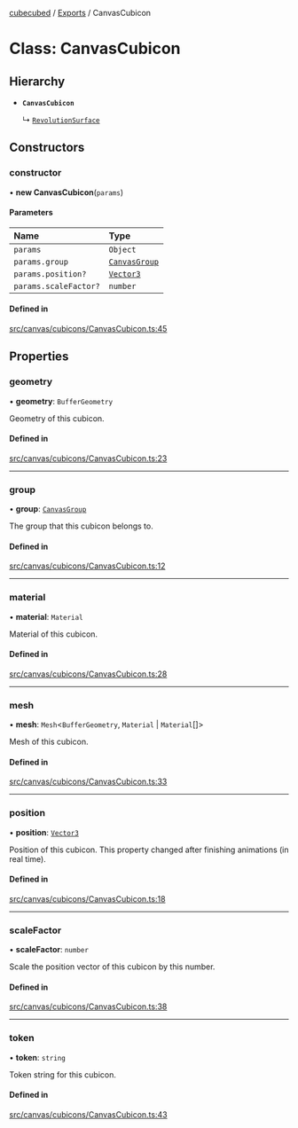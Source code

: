 [cubecubed](/reference/README.md) / [Exports](/reference/modules.md) / CanvasCubicon

# Class: CanvasCubicon

## Hierarchy

- **`CanvasCubicon`**

  ↳ [`RevolutionSurface`](/reference/classes/RevolutionSurface.md)

## Constructors

### constructor

• **new CanvasCubicon**(`params`)

#### Parameters

| Name | Type |
| :------ | :------ |
| `params` | `Object` |
| `params.group` | [`CanvasGroup`](/reference/classes/CanvasGroup.md) |
| `params.position?` | [`Vector3`](/reference/classes/Vector3.md) |
| `params.scaleFactor?` | `number` |

#### Defined in

[src/canvas/cubicons/CanvasCubicon.ts:45](https://github.com/imaphatduc/cubecubed/blob/4495c75/src/canvas/cubicons/CanvasCubicon.ts#L45)

## Properties

### geometry

• **geometry**: `BufferGeometry`

Geometry of this cubicon.

#### Defined in

[src/canvas/cubicons/CanvasCubicon.ts:23](https://github.com/imaphatduc/cubecubed/blob/4495c75/src/canvas/cubicons/CanvasCubicon.ts#L23)

___

### group

• **group**: [`CanvasGroup`](/reference/classes/CanvasGroup.md)

The group that this cubicon belongs to.

#### Defined in

[src/canvas/cubicons/CanvasCubicon.ts:12](https://github.com/imaphatduc/cubecubed/blob/4495c75/src/canvas/cubicons/CanvasCubicon.ts#L12)

___

### material

• **material**: `Material`

Material of this cubicon.

#### Defined in

[src/canvas/cubicons/CanvasCubicon.ts:28](https://github.com/imaphatduc/cubecubed/blob/4495c75/src/canvas/cubicons/CanvasCubicon.ts#L28)

___

### mesh

• **mesh**: `Mesh`<`BufferGeometry`, `Material` \| `Material`[]\>

Mesh of this cubicon.

#### Defined in

[src/canvas/cubicons/CanvasCubicon.ts:33](https://github.com/imaphatduc/cubecubed/blob/4495c75/src/canvas/cubicons/CanvasCubicon.ts#L33)

___

### position

• **position**: [`Vector3`](/reference/classes/Vector3.md)

Position of this cubicon.
This property changed after finishing animations (in real time).

#### Defined in

[src/canvas/cubicons/CanvasCubicon.ts:18](https://github.com/imaphatduc/cubecubed/blob/4495c75/src/canvas/cubicons/CanvasCubicon.ts#L18)

___

### scaleFactor

• **scaleFactor**: `number`

Scale the position vector of this cubicon by this number.

#### Defined in

[src/canvas/cubicons/CanvasCubicon.ts:38](https://github.com/imaphatduc/cubecubed/blob/4495c75/src/canvas/cubicons/CanvasCubicon.ts#L38)

___

### token

• **token**: `string`

Token string for this cubicon.

#### Defined in

[src/canvas/cubicons/CanvasCubicon.ts:43](https://github.com/imaphatduc/cubecubed/blob/4495c75/src/canvas/cubicons/CanvasCubicon.ts#L43)
